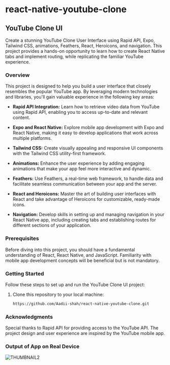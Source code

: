 # react-native-youtube-clone
## YouTube Clone UI

Create a stunning YouTube Clone User Interface using Rapid API, Expo, Tailwind CSS, animations, Feathers, React, Heroicons, and navigation. This project provides a hands-on opportunity to learn how to create React Native tabs and implement routing, while replicating the familiar YouTube experience.

### Overview

This project is designed to help you build a user interface that closely resembles the popular YouTube app. By leveraging modern technologies and libraries, you'll gain valuable experience in the following key areas:

- **Rapid API Integration:** Learn how to retrieve video data from YouTube using Rapid API, enabling you to access up-to-date and relevant content.

- **Expo and React Native:** Explore mobile app development with Expo and React Native, making it easy to develop applications that work across multiple platforms.

- **Tailwind CSS:** Create visually appealing and responsive UI components with the Tailwind CSS utility-first framework.

- **Animations:** Enhance the user experience by adding engaging animations that make your app feel more interactive and dynamic.

- **Feathers:** Use Feathers, a real-time web framework, to handle data and facilitate seamless communication between your app and the server.

- **React and Heroicons:** Master the art of building user interfaces with React and take advantage of Heroicons for customizable, ready-made icons.

- **Navigation:** Develop skills in setting up and managing navigation in your React Native app, including creating tabs and establishing routes for different sections of your application.

### Prerequisites

Before diving into this project, you should have a fundamental understanding of React, React Native, and JavaScript. Familiarity with mobile app development concepts will be beneficial but is not mandatory.

### Getting Started

Follow these steps to set up and run the YouTube Clone UI project:

1. Clone this repository to your local machine:

   ```bash
   https://github.com/Aadii-shah/react-native-youtube-clone.git

### Acknowledgments
Special thanks to Rapid API for providing access to the YouTube API.
The project design and user experience are inspired by the YouTube mobile app.

### Output of App on Real Device
![THUMBNAIL2](https://github.com/Aadii-shah/react-native-youtube-clone/assets/63057068/8bfd173f-40c1-466c-8b92-53b517b50aa9)

